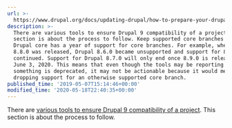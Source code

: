 ```yaml
---
url: >-
  https://www.drupal.org/docs/updating-drupal/how-to-prepare-your-drupal-7-or-8-site-for-drupal-9/preparing-drupalorg
description: >-
  There are various tools to ensure Drupal 9 compatibility of a project. This
  section is about the process to follow. Keep supported core branches in mind
  Drupal core has a year of support for core branches. For example, when Drupal
  8.8.0 was released, Drupal 8.6.0 became unsupported and support for 8.7.0
  continued. Support for Drupal 8.7.0 will only end once 8.9.0 is released on
  June 3, 2020. This means that even though the tools may be reporting that
  something is deprecated, it may not be actionable because it would mean
  dropping support for an otherwise supported core branch.
published_time: '2019-05-07T15:14:46+00:00'
modified_time: '2020-05-18T22:40:35+00:00'
---
```

There are [various tools to ensure Drupal 9 compatibility of a project](https://www.drupal.org/docs/9/how-to-prepare-your-drupal-7-or-8-site-for-drupal-9/deprecation-checking-and-correction-tools). This section is about the process to follow.